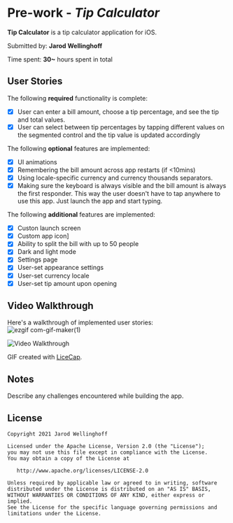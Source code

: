 # Pre-work - *Tip Calculator*

**Tip Calculator** is a tip calculator application for iOS.

Submitted by: **Jarod Wellinghoff**

Time spent: **30~** hours spent in total

## User Stories

The following **required** functionality is complete:

- [x] User can enter a bill amount, choose a tip percentage, and see the tip and total values.
- [x] User can select between tip percentages by tapping different values on the segmented control and the tip value is updated accordingly

The following **optional** features are implemented:

- [x] UI animations
- [x] Remembering the bill amount across app restarts (if <10mins)
- [x] Using locale-specific currency and currency thousands separators.
- [x] Making sure the keyboard is always visible and the bill amount is always the first responder. This way the user doesn't have to tap anywhere to use this app. Just launch the app and start typing.

The following **additional** features are implemented:

- [x] Custon launch screen
- [x] Custom app icon]
- [x] Ability to split the bill with up to 50 people
- [x] Dark and light mode
- [x] Settings page
- [x] User-set appearance settings
- [x] User-set currency locale
- [x] User-set tip amount upon opening

## Video Walkthrough

Here's a walkthrough of implemented user stories:
![ezgif com-gif-maker(1)](https://user-images.githubusercontent.com/18653460/130008598-1f569839-9866-4ae5-8d4d-88fc79a5504b.gif)

<img src='http://i.imgur.com/link/to/your/gif/file.gif' title='Video Walkthrough' width='' alt='Video Walkthrough' />

GIF created with [LiceCap](http://www.cockos.com/licecap/).

## Notes

Describe any challenges encountered while building the app.

## License

    Copyright 2021 Jarod Wellinghoff

    Licensed under the Apache License, Version 2.0 (the "License");
    you may not use this file except in compliance with the License.
    You may obtain a copy of the License at

	   http://www.apache.org/licenses/LICENSE-2.0

    Unless required by applicable law or agreed to in writing, software
    distributed under the License is distributed on an "AS IS" BASIS,
    WITHOUT WARRANTIES OR CONDITIONS OF ANY KIND, either express or implied.
    See the License for the specific language governing permissions and
    limitations under the License.

